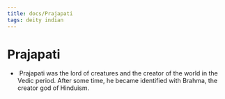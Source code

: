 ```yaml
---
title: docs/Prajapati
tags: deity indian
---
```


# Prajapati
-  Prajapati was the lord of creatures and the creator of the world in the Vedic period. After some time, he became identified with Brahma, the creator god of Hinduism.